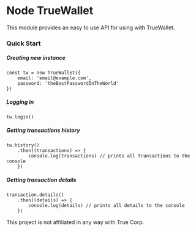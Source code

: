 # Node TrueWallet
This module provides an easy to use API for using with TrueWallet.

### Quick Start

##### Creating new instance

```
const tw = new TrueWallet({
    email: 'email@example.com',
    password: 'theBestPasswordInTheWorld'
})
```

##### Logging in

```
tw.login()
```

##### Getting transactions history

```
tw.history()
    .then((transactions) => {
        console.log(transactions) // prints all transactions to the console
    })
```

##### Getting transaction details

```
transaction.details()
    .then((details) => {
        console.log(details) // prints all details to the console
    })
```

This project is not affiliated in any way with True Corp.
